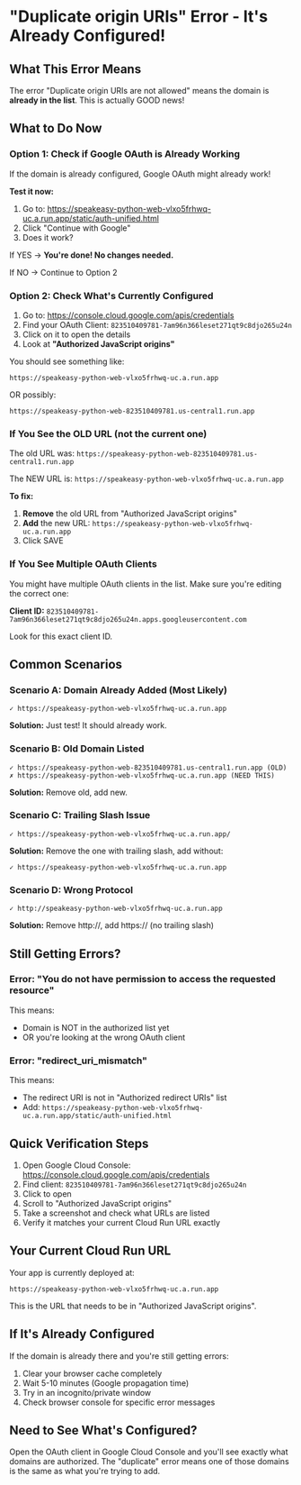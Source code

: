 # "Duplicate origin URIs" Error - It's Already Configured!

## What This Error Means

The error "Duplicate origin URIs are not allowed" means the domain is **already in the list**. This is actually GOOD news!

## What to Do Now

### Option 1: Check if Google OAuth is Already Working

If the domain is already configured, Google OAuth might already work!

**Test it now:**

1. Go to: https://speakeasy-python-web-vlxo5frhwq-uc.a.run.app/static/auth-unified.html
2. Click "Continue with Google"
3. Does it work?

If YES → **You're done! No changes needed.**

If NO → Continue to Option 2

### Option 2: Check What's Currently Configured

1. Go to: https://console.cloud.google.com/apis/credentials
2. Find your OAuth Client: `823510409781-7am96n366leset271qt9c8djo265u24n`
3. Click on it to open the details
4. Look at **"Authorized JavaScript origins"**

You should see something like:

```
https://speakeasy-python-web-vlxo5frhwq-uc.a.run.app
```

OR possibly:

```
https://speakeasy-python-web-823510409781.us-central1.run.app
```

### If You See the OLD URL (not the current one)

The old URL was: `https://speakeasy-python-web-823510409781.us-central1.run.app`

The NEW URL is: `https://speakeasy-python-web-vlxo5frhwq-uc.a.run.app`

**To fix:**

1. **Remove** the old URL from "Authorized JavaScript origins"
2. **Add** the new URL: `https://speakeasy-python-web-vlxo5frhwq-uc.a.run.app`
3. Click SAVE

### If You See Multiple OAuth Clients

You might have multiple OAuth clients in the list. Make sure you're editing the correct one:

**Client ID:** `823510409781-7am96n366leset271qt9c8djo265u24n.apps.googleusercontent.com`

Look for this exact client ID.

## Common Scenarios

### Scenario A: Domain Already Added (Most Likely)

```
✓ https://speakeasy-python-web-vlxo5frhwq-uc.a.run.app
```

**Solution:** Just test! It should already work.

### Scenario B: Old Domain Listed

```
✓ https://speakeasy-python-web-823510409781.us-central1.run.app (OLD)
✗ https://speakeasy-python-web-vlxo5frhwq-uc.a.run.app (NEED THIS)
```

**Solution:** Remove old, add new.

### Scenario C: Trailing Slash Issue

```
✓ https://speakeasy-python-web-vlxo5frhwq-uc.a.run.app/
```

**Solution:** Remove the one with trailing slash, add without:
```
✓ https://speakeasy-python-web-vlxo5frhwq-uc.a.run.app
```

### Scenario D: Wrong Protocol

```
✓ http://speakeasy-python-web-vlxo5frhwq-uc.a.run.app
```

**Solution:** Remove http://, add https:// (no trailing slash)

## Still Getting Errors?

### Error: "You do not have permission to access the requested resource"

This means:
- Domain is NOT in the authorized list yet
- OR you're looking at the wrong OAuth client

### Error: "redirect_uri_mismatch"

This means:
- The redirect URI is not in "Authorized redirect URIs" list
- Add: `https://speakeasy-python-web-vlxo5frhwq-uc.a.run.app/static/auth-unified.html`

## Quick Verification Steps

1. Open Google Cloud Console: https://console.cloud.google.com/apis/credentials
2. Find client: `823510409781-7am96n366leset271qt9c8djo265u24n`
3. Click to open
4. Scroll to "Authorized JavaScript origins"
5. Take a screenshot and check what URLs are listed
6. Verify it matches your current Cloud Run URL exactly

## Your Current Cloud Run URL

Your app is currently deployed at:
```
https://speakeasy-python-web-vlxo5frhwq-uc.a.run.app
```

This is the URL that needs to be in "Authorized JavaScript origins".

## If It's Already Configured

If the domain is already there and you're still getting errors:

1. Clear your browser cache completely
2. Wait 5-10 minutes (Google propagation time)
3. Try in an incognito/private window
4. Check browser console for specific error messages

## Need to See What's Configured?

Open the OAuth client in Google Cloud Console and you'll see exactly what domains are authorized. The "duplicate" error means one of those domains is the same as what you're trying to add.
